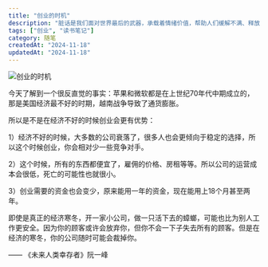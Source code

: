 ```yaml
---
title: "创业的时机"
description: "脏话是我们面对世界最后的武器，承载着情绪价值，帮助人们缓解不满、释放压力。探讨脏话的社会意义及其在心理调节中的作用，让情绪找到出口。"
tags: ["创业", "读书笔记"]
category: 随笔
createdAt: "2024-11-18"
updatedAt: "2024-11-18"
---
```



![创业的时机](https://cdn.jsdelivr.net/gh/thedogb/pic@master/upic/%E5%88%9B%E4%B8%9A%E7%9A%84%E6%97%B6%E6%9C%BA.png)

今天了解到一个很反直觉的事实：苹果和微软都是在上世纪70年代中期成立的，那是美国经济最不好的时期，越南战争导致了通货膨胀。

所以是不是在经济不好的时候创业会更有优势：

1）经济不好的时候，大多数的公司衰落了，很多人也会更倾向于稳定的选择，所以这个时候创业，你会相对少一些竞争对手。

2）这个时候，所有的东西都便宜了，雇佣的价格、房租等等。所以公司的运营成本会很低，死亡的可能性也就很小。

3）创业需要的资金也会变少，原来能用一年的资金，现在能用上18个月甚至两年。



即使是真正的经济寒冬，开一家小公司，做一只活下去的蟑螂，可能也比为别人工作更安全。因为你的顾客或许会放弃你，但你不会一下子失去所有的顾客。但是在经济的寒冬，你的公司随时可能会裁掉你。



—— 《未来人类幸存者》阮一峰
